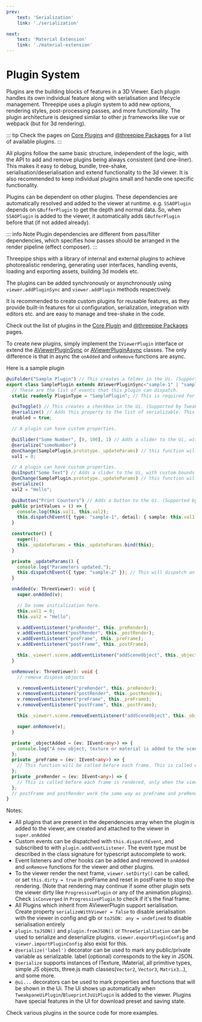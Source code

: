 ```yaml
---
prev:
    text: 'Serialization'
    link: './serialization'

next:
    text: 'Material Extension'
    link: './material-extension'
---
```


# Plugin System

Plugins are the building blocks of features in a 3D Viewer. Each plugin handles its own individual feature along with serialisation and lifecycle management. Threepipe uses a plugin system to add new options, rendering styles, post-processing passes, and more functionality. The plugin architecture is designed similar to other js frameworks like vue or webpack (but for 3d rendering).

::: tip
Check the pages on [Core Plugins](./core-plugins) and [@threepipe Packages](./threepipe-packages) for a list of available plugins.
:::

All plugins follow the same basic structure, independent of the logic, with the API to add and remove plugins being always consistent (and one-liner). This makes it easy to debug, bundle, tree-shake, serialisation/deserialisation and extend functionality to the 3d viewer. It is also recommended to keep individual plugins small and handle one specific functionality.

Plugins can be dependent on other plugins. These dependencies are automatically resolved and added to the viewer at runtime. e.g. `SSAOPlugin` depends on `GBufferPlugin` to get the depth and normal data. So, when `SSAOPlugin` is added to the viewer, it automatically adds `GBufferPlugin` before that (if not added already).

::: info Note
Plugin dependencies are different from pass/filter dependencies, which specifies how passes should be arranged in the render pipeline (effect composer).
:::

Threepipe ships with a library of internal and external plugins to achieve photorealistic rendering, generating user interfaces, handling events, loading and exporting assets, building 3d models etc.

The plugins can be added synchronously or asynchronously using `viewer.addPluginSync` and `viewer.addPlugin` methods respectively.

It is recommended to create custom plugins for reusable features, as they provide built-in features for ui configuration, serialization, integration with editors etc. and are easy to manage and tree-shake in the code.

Check out the list of plugins in the [Core Plugin](./core-plugins) and [@threepipe Packages](./threepipe-packages) pages.

To create new plugins, simply implement the `IViewerPlugin` interface or extend the [AViewerPluginSync](https://threepipe.org/docs/classes/AViewerPluginSync.html) or [AViewerPluginAsync](https://threepipe.org/docs/classes/AViewerPluginAsync.html) classes.
The only difference is that in async the `onAdded` and `onRemove` functions are async.

Here is a sample plugin
```typescript
@uiFolder("Sample Plugin") // This creates a folder in the Ui. (Supported by TweakpaneUiPlugin)
export class SamplePlugin extends AViewerPluginSync<"sample-1" | "sample-2"> {
  // These are the list of events that this plugin can dispatch.
  static readonly PluginType = "SamplePlugin"; // This is required for serialization and handling plugins. Also used in viewer.getPluginByType()

  @uiToggle() // This creates a checkbox in the Ui. (Supported by TweakpaneUiPlugin)
  @serialize() // Adds this property to the list of serializable. This is also used when serializing to glb in AssetExporter.
  enabled = true;

  // A plugin can have custom properties.

  @uiSlider("Some Number", [0, 100], 1) // Adds a slider to the Ui, with custom bounds and step size (Supported by TweakpaneUiPlugin)
  @serialize("someNumber")
  @onChange(SamplePlugin.prototype._updateParams) // this function will be called whenevr this value changes.
  val1 = 0;

  // A plugin can have custom properties.
  @uiInput("Some Text") // Adds a slider to the Ui, with custom bounds and step size (Supported by TweakpaneUiPlugin)
  @onChange(SamplePlugin.prototype._updateParams) // this function will be called whenevr this value changes.
  @serialize()
  val2 = "Hello";

  @uiButton("Print Counters") // Adds a button to the Ui. (Supported by TweakpaneUiPlugin)
  public printValues = () => {
    console.log(this.val1, this.val2);
    this.dispatchEvent({ type: "sample-1", detail: { sample: this.val1 } }); // This will dispatch an event.
  }

  constructor() {
    super();
    this._updateParams = this._updateParams.bind(this);
  }

  private _updateParams() {
    console.log("Parameters updated.");
    this.dispatchEvent({ type: "sample-2" }); // This will dispatch an event.
  }

  onAdded(v: ThreeViewer): void {
    super.onAdded(v);

    // Do some initialization here.
    this.val1 = 0;
    this.val2 = "Hello";

    v.addEventListener("preRender", this._preRender);
    v.addEventListener("postRender", this._postRender);
    v.addEventListener("preFrame", this._preFrame);
    v.addEventListener("postFrame", this._postFrame);

    this._viewer!.scene.addEventListener("addSceneObject", this._objectAdded); // this._viewer can also be used while this plugin is attached.
  }

  onRemove(v: ThreeViewer): void {
    // remove dispose objects

    v.removeEventListener("preRender", this._preRender);
    v.removeEventListener("postRender", this._postRender);
    v.removeEventListener("preFrame", this._preFrame);
    v.removeEventListener("postFrame", this._postFrame);

    this._viewer!.scene.removeEventListener("addSceneObject", this._objectAdded); // this._viewer can also be used while this plugin is attached.

    super.onRemove(v);
  }

  private _objectAdded = (ev: IEvent<any>) => {
    console.log("A new object, texture or material is added to the scene.", ev.object);
  };
  private _preFrame = (ev: IEvent<any>) => {
    // This function will be called before each frame. This is called even if the viewer is not dirty, so it's a good place to do viewer.setDirty()
  };
  private _preRender = (ev: IEvent<any>) => {
    // This is called before each frame is rendered, only when the viewer is dirty.
  };
  // postFrame and postRender work the same way as preFrame and preRender.
}
```

Notes:
* All plugins that are present in the dependencies array when the plugin is added to the viewer, are created and attached to the viewer in `super.onAdded`
* Custom events can be dispatched with `this.dispatchEvent`, and subscribed to with `plugin.addEventListener`. The event type must be described in the class signature for typescript autocomplete to work.
* Event listeners and other hooks can be added and removed in `onAdded` and `onRemove` functions for the viewer and other plugins.
* To the viewer render the next frame, `viewer.setDirty()` can be called, or set `this.dirty = true` in preFrame and reset in postFrame to stop the rendering. (Note that rendering may continue if some other plugin sets the viewer dirty like `ProgressivePlugin` or any of the animation plugins). Check `isConverged` in `ProgressivePlugin` to check if it's the final frame.
* All Plugins which inherit from AViewerPlugin support serialisation. Create property `serializeWithViewer = false` to disable serialisation with the viewer in config and glb or `toJSON: any = undefined` to disable serialisation entirely
* `plugin.toJSON()` and `plugin.fromJSON()` or `ThreeSerialization` can be used to serialize and deserialize plugins. `viewer.exportPluginConfig` and `viewer.importPluginConfig` also exist for this.
* `@serialize('label')` decorator can be used to mark any public/private variable as serializable. label (optional) corresponds to the key in JSON.
* `@serialize` supports instances of ITexture, IMaterial, all primitive types, simple JS objects, three.js math classes(`Vector2`, `Vector3`, `Matrix3`...), and some more.
* `@ui...` decorators can be used to mark properties and functions that will be shown in the Ui. The Ui shows up automatically when `TweakpaneUiPlugin`/`BlueprintJsUiPlugin` is added to the viewer. Plugins have special features in the UI for download preset and saving state.

Check various plugins in the source code for more examples.
